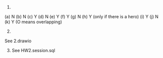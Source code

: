1) 
(a) N
(b) N
(c) Y
(d) N
(e) Y
(f) Y
(g) N
(h) Y (only if there is a hero)
(i) Y
(j) N
(k) Y (O means overlapping)

2) 
See 2.drawio

3) See HW2.session.sql